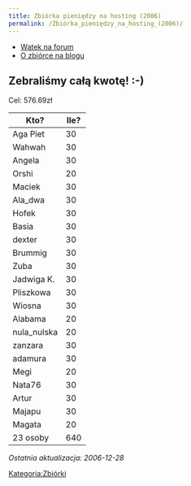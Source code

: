 ```yaml
---
title: Zbiórka pieniędzy na hosting (2006)
permalink: /Zbiórka_pieniędzy_na_hosting_(2006)/
---
```


-   [Wątek na forum](http://www.atopowe-zapalenie.pl/forum/viewtopic.php?t=3093)
-   [O zbiórce na blogu](http://blog.atopowe.pl/2006/11/10/zrzutka-na-hosting/)

Zebraliśmy całą kwotę! :-)
--------------------------

Cel: 576.69zł

| Kto?         | Ile? |
|--------------|------|
| Aga Piet     | 30   |
| Wahwah       | 30   |
| Angela       | 30   |
| Orshi        | 20   |
| Maciek       | 30   |
| Ala_dwa     | 30   |
| Hofek        | 30   |
| Basia        | 30   |
| dexter       | 30   |
| Brummig      | 30   |
| Zuba         | 30   |
| Jadwiga K.   | 30   |
| Pliszkowa    | 30   |
| Wiosna       | 30   |
| Alabama      | 20   |
| nula_nulska | 20   |
| zanzara      | 30   |
| adamura      | 30   |
| Megi         | 20   |
| Nata76       | 30   |
| Artur        | 30   |
| Majapu       | 30   |
| Magata       | 20   |
| 23 osoby     | 640  |

*Ostatnia aktualizacja: 2006-12-28*

[Kategoria:Zbiórki](/atopedia/Kategoria:Zbiórki "wikilink")
